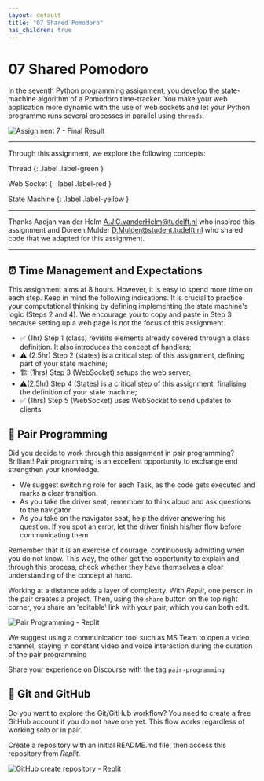 ```yaml
---
layout: default
title: "07 Shared Pomodoro"
has_children: true
---
```


# 07 Shared Pomodoro

In the seventh Python programming assignment, you develop the state-machine algorithm of a Pomodoro time-tracker. You make your web application more dynamic with the use of web sockets and let your Python programme runs several processes in parallel using `threads`. 

![Assignment 7 - Final Result]({{site.baseurl}}/assets/images/assignment7-final-result.png)

---

Through this assignment, we explore the following concepts:

Thread
{: .label .label-green }

Web Socket
{: .label .label-red }

State Machine
{: .label .label-yellow }

---

Thanks Aadjan van der Helm <A.J.C.vanderHelm@tudelft.nl> who inspired this assignment and Doreen Mulder <D.Mulder@student.tudelft.nl> who shared code that we adapted for this assignment.

---

## ⏰  Time Management and Expectations

This assignment aims at 8 hours. However, it is easy to spend more time on each step. Keep in mind the following indications. It is crucial to practice your computational thinking by defining implementing the state machine's logic (Steps 2 and 4). We encourage you to copy and paste in Step 3 because setting up a web page is not the focus of this assignment.

* ✅ (1hr) Step 1 (class) revisits elements already covered through a class definition. It also introduces the concept of handlers;
* ⚠️ (2.5hr) Step 2 (states) is a critical step of this assignment, defining part of your state machine;
* 🏗 (1hrs) Step 3 (WebSocket) setups the web server;
* ⚠️(2.5hr) Step 4 (States) is a critical step of this assignment, finalising the definition of your state machine;
* ✅ (1hrs) Step 5 (WebSocket) uses WebSocket to send updates to clients;

## 👥 Pair Programming

Did you decide to work through this assignment in pair programming? Brilliant! Pair programming is an excellent opportunity to exchange end strengthen your knowledge.

* We suggest switching role for each Task, as the code gets executed and marks a clear transition.
* As you take the driver seat, remember to think aloud and ask questions to the navigator
* As you take on the navigator seat, help the driver answering his question. If you spot an error, let the driver finish his/her flow before communicating them

Remember that it is an exercise of courage, continuously admitting when you do not know. This way, the other get the opportunity to explain and, through this process, check whether they have themselves a clear understanding of the concept at hand. 

Working at a distance adds a layer of complexity. With _Replit_, one person in the pair creates a project. Then, using the `share` button on the top right corner, you share an 'editable' link with your pair, which you can both edit.

![Pair Programming - Replit]({{site.baseurl}}/assets/images/replit-pair.gif)

We suggest using a communication tool such as MS Team to open a video channel, staying in constant video and voice interaction during the duration of the pair programming

Share your experience on Discourse with the tag `pair-programming` 


## 🔗 Git and GitHub

Do you want to explore the Git/GitHub workflow? You need to create a free GitHub account if you do not have one yet. This flow works regardless of working solo or in pair.

Create a repository with an initial README.md file, then access this repository from _Replit_.

![GitHub create repository - Replit]({{site.baseurl}}/assets/images/git.gif)
